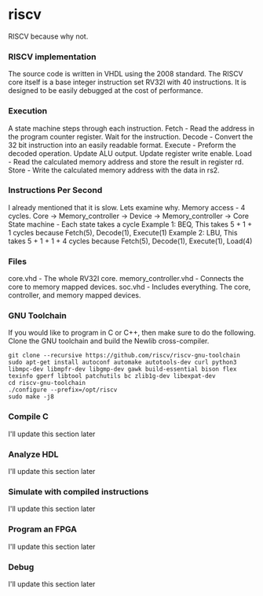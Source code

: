 # riscv
RISCV because why not.

### RISCV implementation
The source code is written in VHDL using the 2008 standard.
The RISCV core itself is a base integer instruction set RV32I with 40 instructions.
It is designed to be easily debugged at the cost of performance.

### Execution
A state machine steps through each instruction.
Fetch	- Read the address in the program counter register. Wait for the instruction.
Decode 	- Convert the 32 bit instruction into an easily readable format.
Execute - Preform the decoded operation. Update ALU output. Update register write enable.
Load 	- Read the calculated memory address and store the result in register rd.
Store 	- Write the calculated memory address with the data in rs2.

### Instructions Per Second
I already mentioned that it is slow. Lets examine why.
Memory access - 4 cycles. Core -> Memory_controller -> Device -> Memory_controller -> Core
State machine - Each state takes a cycle
Example 1: BEQ, This takes 5 + 1 + 1 cycles because Fetch(5), Decode(1), Execute(1)
Example 2: LBU, This takes 5 + 1 + 1 + 4 cycles because Fetch(5), Decode(1), Execute(1), Load(4)


### Files
core.vhd 				- The whole RV32I core.
memory_controller.vhd 	- Connects the core to memory mapped devices.
soc.vhd 				- Includes everything. The core, controller, and memory mapped devices.

### GNU Toolchain
If you would like to program in C or C++, then make sure to do the following.
Clone the GNU toolchain and build the Newlib cross-compiler.

	git clone --recursive https://github.com/riscv/riscv-gnu-toolchain
	sudo apt-get install autoconf automake autotools-dev curl python3 libmpc-dev libmpfr-dev libgmp-dev gawk build-essential bison flex texinfo gperf libtool patchutils bc zlib1g-dev libexpat-dev
    cd riscv-gnu-toolchain
    ./configure --prefix=/opt/riscv
    sudo make -j8

### Compile C
I'll update this section later

### Analyze HDL
I'll update this section later

### Simulate with compiled instructions
I'll update this section later

### Program an FPGA
I'll update this section later

### Debug
I'll update this section later